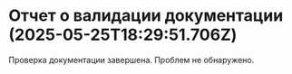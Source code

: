 # Отчет о валидации документации (2025-05-25T18:29:51.706Z)

Проверка документации завершена. Проблем не обнаружено.
